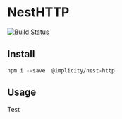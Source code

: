 # NestHTTP  

[![Build Status](https://travis-ci.org/implicity-healthcare/nest-http.svg?branch=master)](https://travis-ci.org/implicity-healthcare/nest-http)

## Install

```
npm i --save  @implicity/nest-http
```

## Usage

Test
